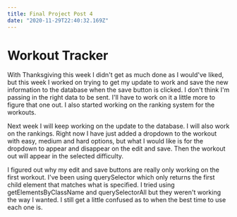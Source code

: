 ```yaml
---
title: Final Project Post 4
date: "2020-11-29T22:40:32.169Z"
---
```


<h1>Workout Tracker</h1>

With Thanksgiving this week I didn't get as much done as I would've liked, but this week I worked on trying to get my update to work and save the new information to the database when the save button is clicked. I don't think I'm passing in the right data to be sent. I'll have to work on it a little more to figure that one out. I also started working on the ranking system for the workouts. 

Next week I will keep working on the update to the database. I will also work on the rankings. Right now I have just added a dropdown to the workout with easy, medium and hard options, but what I would like is for the dropdown to appear and disappear on the edit and save. Then the workout out will appear in the selected difficulty. 

I figured out why my edit and save buttons are really only working on the first workout. I've been using querySelector which only returns the first child element that matches what is specified. I tried using getElementsByClassName and querySelectorAll but they weren't working the way I wanted. I still get a little confused as to when the best time to use each one is.

